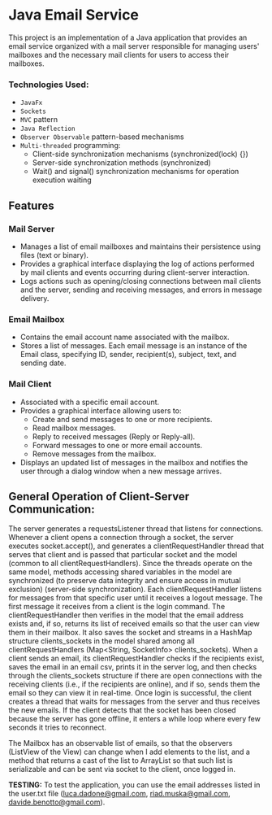 # Java Email Service
This project is an implementation of a Java application that provides an email service organized with a mail server responsible for managing users' mailboxes and the necessary mail clients for users to access their mailboxes.
### Technologies Used:
- `JavaFx`
- `Sockets`
- `MVC` pattern
- `Java Reflection`
- `Observer Observable` pattern-based mechanisms
- `Multi-threaded` programming:
  - Client-side synchronization mechanisms (synchronized(lock) {})
  - Server-side synchronization methods (synchronized)
  - Wait() and signal() synchronization mechanisms for operation execution waiting

    
## Features

### Mail Server
- Manages a list of email mailboxes and maintains their persistence using files (text or binary).
- Provides a graphical interface displaying the log of actions performed by mail clients and events occurring during client-server interaction.
- Logs actions such as opening/closing connections between mail clients and the server, sending and receiving messages, and errors in message delivery.

### Email Mailbox
- Contains the email account name associated with the mailbox.
- Stores a list of messages. Each email message is an instance of the Email class, specifying ID, sender, recipient(s), subject, text, and sending date.

### Mail Client
- Associated with a specific email account.
- Provides a graphical interface allowing users to:
  - Create and send messages to one or more recipients.
  - Read mailbox messages.
  - Reply to received messages (Reply or Reply-all).
  - Forward messages to one or more email accounts.
  - Remove messages from the mailbox.
- Displays an updated list of messages in the mailbox and notifies the user through a dialog window when a new message arrives.

## General Operation of Client-Server Communication:

The server generates a requestsListener thread that listens for connections. Whenever a client opens a connection through a socket, the server executes socket.accept(), and generates a clientRequestHandler thread that serves that client and is passed that particular socket and the model (common to all clientRequestHandlers). Since the threads operate on the same model, methods accessing shared variables in the model are synchronized (to preserve data integrity and ensure access in mutual exclusion) (server-side synchronization). Each clientRequestHandler listens for messages from that specific user until it receives a logout message. The first message it receives from a client is the login command. The clientRequestHandler then verifies in the model that the email address exists and, if so, returns its list of received emails so that the user can view them in their mailbox. It also saves the socket and streams in a HashMap structure clients_sockets in the model shared among all clientRequestHandlers (Map<String, SocketInfo> clients_sockets). When a client sends an email, its clientRequestHandler checks if the recipients exist, saves the email in an email csv, prints it in the server log, and then checks through the clients_sockets structure if there are open connections with the receiving clients (i.e., if the recipients are online), and if so, sends them the email so they can view it in real-time. Once login is successful, the client creates a thread that waits for messages from the server and thus receives the new emails. If the client detects that the socket has been closed because the server has gone offline, it enters a while loop where every few seconds it tries to reconnect.

The Mailbox has an observable list of emails, so that the observers (ListView of the View) can change when I add elements to the list, and a method that returns a cast of the list to ArrayList so that such list is serializable and can be sent via socket to the client, once logged in.

**TESTING:** To test the application, you can use the email addresses listed in the user.txt file (luca.dadone@gmail.com, riad.muska@gmail.com, davide.benotto@gmail.com).
